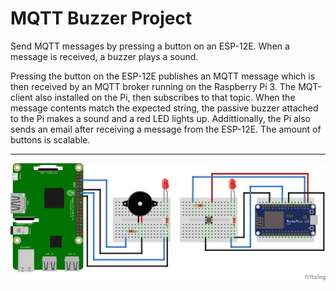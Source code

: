 # MQTT Buzzer Project
Send MQTT messages by pressing a button on an ESP-12E. When a message is received, a buzzer plays a sound.

Pressing the button on the ESP-12E publishes an MQTT message which is then received by an MQTT broker running on the Raspberry Pi 3. The MQT-client also installed on the Pi, then subscribes to that topic. When the message contents match the expected string, the passive buzzer attached to the Pi makes a sound and a red LED lights up. Addittionally, the Pi also sends an email after receiving a message from the ESP-12E. The amount of buttons is scalable.

---

![alt text](https://github.com/PyhaMarkus/mqtt-buzzer-project/blob/master/pictures/buzzerproject_bb.png "sketch")
